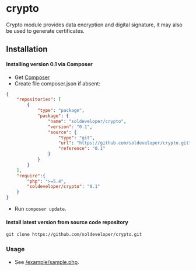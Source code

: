 crypto
======

Crypto module provides data encryption and digital signature, it may also be used to generate certificates.

Installation
------------

#### Installing version 0.1 via Composer

* Get [Composer](http://getcomposer.org/)
* Create file composer.json if absent:

```json
{
	"repositories": [
		{
			"type": "package",
			"package": {
				"name": "soldeveloper/crypto",
				"version": "0.1",
				"source": {
					"type": "git",
					"url": "https://github.com/soldeveloper/crypto.git",
					"reference": "0.1"
				}
			}
		}
	],
  	"require":{
		"php": ">=5.4",
		"soldeveloper/crypto": "0.1"
	}
}
```

* Run `composer update`.

#### Install latest version from source code repository

`git clone https://github.com/soldeveloper/crypto.git`

### Usage

* See [/example/sample.php](https://github.com/soldeveloper/crypto/blob/master/example/sample.php).
